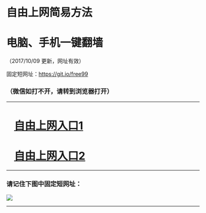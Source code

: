 ﻿# 自由上网简易方法

# 电脑、手机一键翻墙

（2017/10/09 更新，网址有效）

固定短网址：https://git.io/free99

### （微信如打不开，请转到浏览器打开）


***





# &nbsp;&nbsp; <a href="http://ft1825226726.fwq-tz-1001.info/fwqtz01.html?t=10090014453 " target="_blank">自由上网入口1</a>
# &nbsp;&nbsp; <a href="http://ft470315791.fwq-tz-1002.info/fwqtz02.html?t=100900114399 " target="_blank">自由上网入口2</a>
***

### 请记住下图中固定短网址：

<img src="https://s3-us-west-2.amazonaws.com/fwq-1001/yjfq-20170905okok.png" /> 


***

